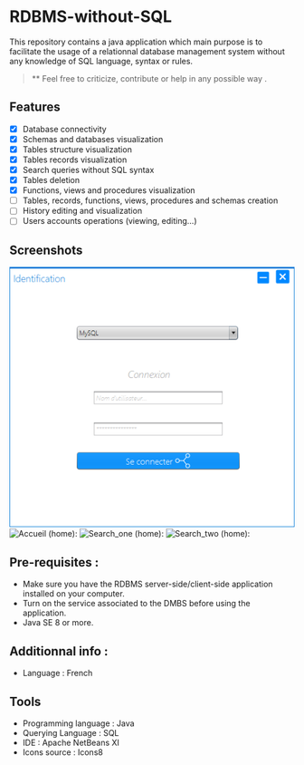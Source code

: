 # RDBMS-without-SQL
This repository contains a java application which main purpose is to facilitate the usage of a relationnal database management system without any knowledge of SQL language, syntax or rules. 
> ** Feel free to criticize, contribute or help in any possible way .

## Features
- [x] Database connectivity
- [x] Schemas and databases visualization
- [x] Tables structure visualization
- [x] Tables records visualization 
- [x] Search queries without SQL syntax 
- [x] Tables deletion
- [x] Functions, views and procedures visualization
- [ ] Tables, records, functions, views, procedures and schemas creation
- [ ] History editing and visualization 
- [ ] Users accounts operations (viewing, editing...)

## Screenshots 
![Connexion (home):](Accueil_connexion.PNG)
![Accueil (home):](Accueil_Home.PNG)
![Search_one (home):](Table_recherche_1.PNG)
![Search_two (home):](Table_recherche_fin.PNG)

## Pre-requisites :

- Make sure you have the RDBMS server-side/client-side application installed on your computer.
- Turn on the service associated to the DMBS before using the application. 
- Java SE 8 or more.

## Additionnal info : 

- Language : French



## Tools 
- Programming language : Java
- Querying Language : SQL
- IDE : Apache NetBeans XI
- Icons source : Icons8

